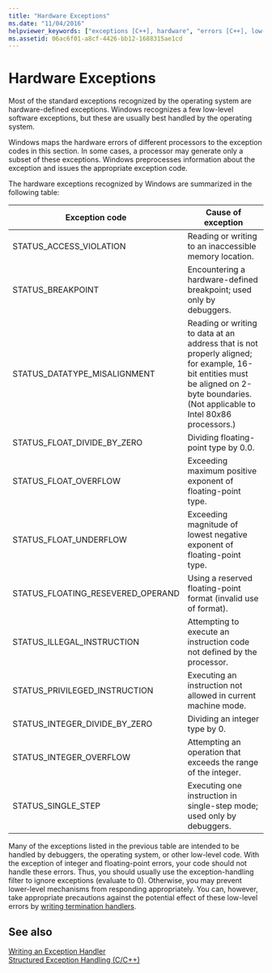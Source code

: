 ```yaml
---
title: "Hardware Exceptions"
ms.date: "11/04/2016"
helpviewer_keywords: ["exceptions [C++], hardware", "errors [C++], low-level", "errors [C++], hardware", "hardware exceptions [C++]", "low level errors"]
ms.assetid: 06ac6f01-a8cf-4426-bb12-1688315ae1cd
---
```

# Hardware Exceptions

Most of the standard exceptions recognized by the operating system are hardware-defined exceptions. Windows recognizes a few low-level software exceptions, but these are usually best handled by the operating system.

Windows maps the hardware errors of different processors to the exception codes in this section. In some cases, a processor may generate only a subset of these exceptions. Windows preprocesses information about the exception and issues the appropriate exception code.

The hardware exceptions recognized by Windows are summarized in the following table:

|Exception code|Cause of exception|
|--------------------|------------------------|
|STATUS_ACCESS_VIOLATION|Reading or writing to an inaccessible memory location.|
|STATUS_BREAKPOINT|Encountering a hardware-defined breakpoint; used only by debuggers.|
|STATUS_DATATYPE_MISALIGNMENT|Reading or writing to data at an address that is not properly aligned; for example, 16-bit entities must be aligned on 2-byte boundaries. (Not applicable to Intel 80*x*86 processors.)|
|STATUS_FLOAT_DIVIDE_BY_ZERO|Dividing floating-point type by 0.0.|
|STATUS_FLOAT_OVERFLOW|Exceeding maximum positive exponent of floating-point type.|
|STATUS_FLOAT_UNDERFLOW|Exceeding magnitude of lowest negative exponent of floating-point type.|
|STATUS_FLOATING_RESEVERED_OPERAND|Using a reserved floating-point format (invalid use of format).|
|STATUS_ILLEGAL_INSTRUCTION|Attempting to execute an instruction code not defined by the processor.|
|STATUS_PRIVILEGED_INSTRUCTION|Executing an instruction not allowed in current machine mode.|
|STATUS_INTEGER_DIVIDE_BY_ZERO|Dividing an integer type by 0.|
|STATUS_INTEGER_OVERFLOW|Attempting an operation that exceeds the range of the integer.|
|STATUS_SINGLE_STEP|Executing one instruction in single-step mode; used only by debuggers.|

Many of the exceptions listed in the previous table are intended to be handled by debuggers, the operating system, or other low-level code. With the exception of integer and floating-point errors, your code should not handle these errors. Thus, you should usually use the exception-handling filter to ignore exceptions (evaluate to 0). Otherwise, you may prevent lower-level mechanisms from responding appropriately. You can, however, take appropriate precautions against the potential effect of these low-level errors by [writing termination handlers](../cpp/writing-a-termination-handler.md).

## See also

[Writing an Exception Handler](../cpp/writing-an-exception-handler.md)<br/>
[Structured Exception Handling (C/C++)](../cpp/structured-exception-handling-c-cpp.md)
